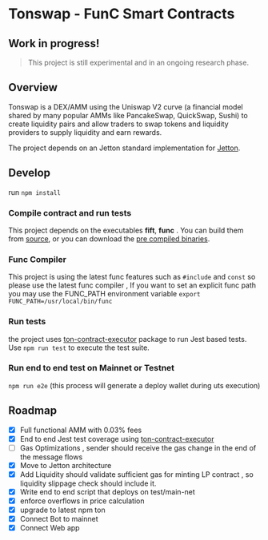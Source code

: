 # Tonswap - FunC Smart Contracts

## Work in progress!

> This project is still experimental and in an ongoing research phase.

## Overview

Tonswap is a DEX/AMM using the Uniswap V2 curve (a financial model shared by many popular AMMs like PancakeSwap, QuickSwap, Sushi) to create liquidity pairs and allow traders to swap tokens and liquidity providers to supply liquidity and earn rewards.

The project depends on an Jetton standard implementation for [Jetton](https://github.com/ton-blockchain/token-contract/tree/jettons/ft).

## Develop

run `npm install`

### Compile contract and run tests

This project depends on the executables **fift**, **func** . You can build them from [source](https://ton.org/docs/#/howto/getting-started), or you can download the [pre compiled binaries](https://github.com/ton-defi-org/ton-binaries/releases).

### Func Compiler

This project is using the latest func features such as `#include` and `const` so please use the latest func compiler ,
If you want to set an explicit func path you may use the FUNC_PATH environment variable `export FUNC_PATH=/usr/local/bin/func`

### Run tests

the project uses [ton-contract-executor](https://github.com/tonwhales/ton-contract-executor) package to run Jest based tests.
Use `npm run test` to execute the test suite.

### Run end to end test on Mainnet or Testnet

`npm run e2e` (this process will generate a deploy wallet during uts execution)

## Roadmap

-   [x] Full functional AMM with 0.03% fees
-   [x] End to end Jest test coverage using [ton-contract-executor](https://github.com/tonwhales/ton-contract-executor)
-   [ ] Gas Optimizations , sender should receive the gas change in the end of the message flows
-   [x] Move to Jetton architecture
-   [x] Add Liquidity should validate sufficient gas for minting LP contract , so liquidity slippage check should include it.
-   [x] Write end to end script that deploys on test/main-net
-   [x] enforce overflows in price calculation
-   [x] upgrade to latest npm ton
-   [x] Connect Bot to mainnet
-   [x] Connect Web app
